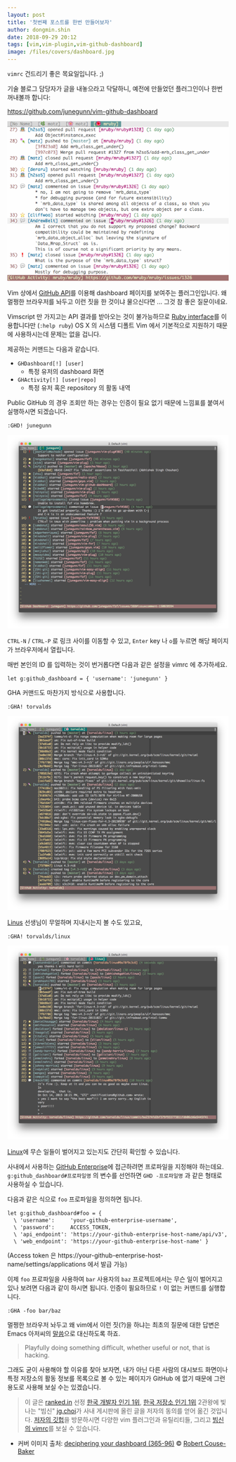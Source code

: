 ```yaml
---
layout: post
title: '첫번째 포스트를 한번 만들어보자'
author: dongmin.shin
date: 2018-09-29 20:12
tags: [vim,vim-plugin,vim-github-dashboard]
image: /files/covers/dashboard.jpg
---
```

`vimrc` 건드리기 좋은 목요일입니다. ;)

기술 블로그 담당자가 글을 내놓으라고 닥달하니, 예전에 만들었던 플러그인이나 한번 꺼내볼까 합니다:

https://github.com/junegunn/vim-github-dashboard

![vim-github-dashboard 실행 화면](/files/vim-ghd-1.png)

Vim 상에서 [GitHub API](https://developer.github.com/v3/)를 이용해 dashboard 페이지를 보여주는 플러그인입니다. 왜 멀쩡한 브라우저를 놔두고 이런 짓을 한 것이냐 물으신다면 ... 그것 참 좋은 질문이네요.

Vimscript 만 가지고는 API 결과를 받아오는 것이 불가능하므로 [Ruby interface](https://github.com/vim/vim/blob/master/runtime/doc/if_ruby.txt)를 이용합니다만 (`:help ruby`) OS X 의 시스템 디폴트 Vim 에서 기본적으로 지원하기 때문에 사용하시는데 문제는 없을 겁니다.

제공하는 커맨드는 다음과 같습니다.

- `GHDashboard[!] [user]`
    - 특정 유저의 dashboard 화면
- `GHActivity[!] [user|repo]`
    - 특정 유저 혹은 repository 의 활동 내역

Public GitHub 의 경우 조회만 하는 경우는 인증이 필요 없기 때문에 느낌표를 붙여서 실행하시면 되겠습니다.

```vim
:GHD! junegunn
```

![GHD 명령으로 사용자의 대시보드 보기](/files/vim-ghd-2.png)

`CTRL-N` / `CTRL-P` 로 링크 사이를 이동할 수 있고, `Enter` key 나 `o`를 누르면 해당 페이지가 브라우저에서 열립니다.

매번 본인의 ID 를 입력하는 것이 번거롭다면 다음과 같은 설정을 vimrc 에 추가하세요.

```vim
let g:github_dashboard = { 'username': 'junegunn' }
```

GHA 커맨드도 마찬가지 방식으로 사용합니다.

```vim
:GHA! torvalds
```

![GHA 명령으로 torvalds의 활동 보기](/files/vim-ghd-3.png)

[Linus](https://github.com/torvalds) 선생님이 무얼하며 지내시는지 볼 수도 있고요,

```vim
:GHA! torvalds/linux
```

![GHA 명령으로 linux 프로젝트의 활동 보기](/files/vim-ghd-4.png)

[Linux](https://github.com/torvalds/linux)에 무슨 일들이 벌어지고 있는지도 간단히 확인할 수 있습니다.

사내에서 사용하는 [GitHub Enterprise](https://enterprise.github.com)에 접근하려면 프로파일을 지정해야 하는데요. `g:github_dashboard#프로파일명` 의 변수를 선언하면 `GHD -프로파일명` 과 같은 형태로 사용하실 수 있습니다.

다음과 같은 식으로 `foo` 프로파일을 정의하면 됩니다.

```vim
let g:github_dashboard#foo = {
  \ 'username':     'your-github-enterprise-username',
  \ 'password':     ACCESS_TOKEN,
  \ 'api_endpoint': 'https://your-github-enterprise-host-name/api/v3',
  \ 'web_endpoint': 'https://your-github-enterprise-host-name' }
```

(Access token 은 https://your-github-enterprise-host-name/settings/applications 에서 발급 가능)

이제 `foo` 프로파일을 사용하여 `bar` 사용자의 `baz` 프로젝트에서는 무슨 일이 벌어지고 있나 보려면 다음과 같이 하시면 됩니다. 인증이 필요하므로 `!` 이 없는 커맨드를 실행합니다.

```vim
:GHA -foo bar/baz
```

멀쩡한 브라우저 놔두고 왜 vim에서 이런 짓(?)을 하냐는 최초의 질문에 대한 답변은 Emacs 아저씨의 [말씀](https://stallman.org/articles/on-hacking.html)으로 대신하도록 하죠.

>Playfully doing something difficult,
>whether useful or not,
>that is hacking.

그래도 굳이 사용해야 할 이유를 찾아 보자면, 내가 아닌 다른 사람의 대시보드 화면이나 특정 저장소의 활동 정보를 목록으로 볼 수 있는 페이지가 GitHub 에 없기 때문에 그런 용도로 사용해 보실 수는 있겠습니다.

>이 글은 [ranked.in](http://rankedin.kr) 선정 [한국 개발자 인기 1위](http://rankedin.kr/users), [한국 저장소 인기 1위](http://rankedin.kr/repos) 2관왕에 빛나는 "빔신" [jg.choi](http://junegunn.kr)가 사내 게시판에 올린 글을 저자의 동의를 얻어 옮긴 것입니다. [저자의 깃헙](https://github.com/junegunn)을 방문하시면 다양한 vim 플러그인과 유틸리티들, 그리고 [빔신의 vimrc](https://github.com/junegunn/dotfiles/blob/master/vimrc)를 보실 수 있습니다.

* 커버 이미지 출처: [deciphering your dashboard (365-96)](https://flic.kr/p/9wA9A5) © [Robert Couse-Baker](https://www.flickr.com/photos/29233640@N07/)